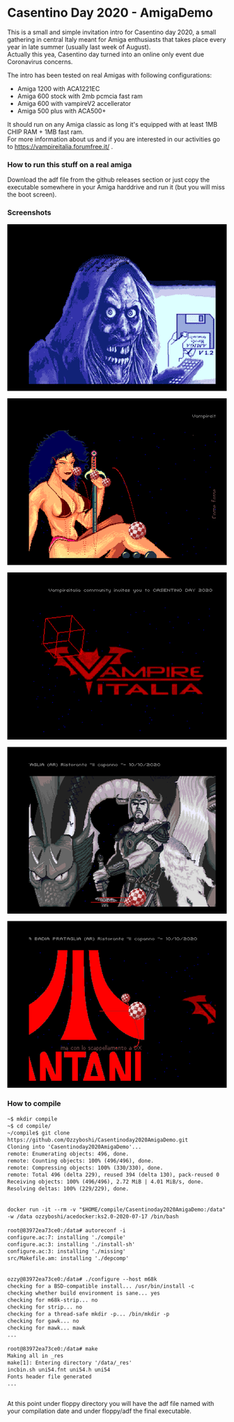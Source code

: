 # Casentino Day 2020 - AmigaDemo

This is a small and simple invitation intro for Casentino day 2020, a small gathering in central Italy meant for Amiga enthusiasts that takes place every year in late summer (usually last week of August).   
Actually this yea, Casentino day turned into an online only event due Coronavirus concerns.

The  intro has been tested on real Amigas with following configurations:

- Amiga 1200 with ACA1221EC
- Amiga 600 stock with 2mb pcmcia fast ram
- Amiga 600 with vampireV2 accellerator
- Amiga 500 plus with ACA500+

It should run on any Amiga classic as long it's equipped with at least 1MB CHIP RAM + 1MB fast ram.   
For more information about us and if you are interested in our activities go to https://vampireitalia.forumfree.it/ .  

### How to run this stuff on a real amiga
Download the adf file from the github releases section or just copy the executable somewhere in your Amiga harddrive and run it (but you will miss the boot screen).

### Screenshots

![screenshots/workbench3-full-2005281247-01.png](screenshots/workbench3-full-2005281247-01.png)

![screenshots/workbench3-full-2005281247-02.png](screenshots/workbench3-full-2005281247-02.png)

![screenshots/workbench3-full-2005281247-01.png](screenshots/workbench3-full-2005281250-01.png)

![screenshots/workbench3-full-2005281253-01.png](screenshots/workbench3-full-2005281253-01.png)

![screenshots/workbench3-full-2005281255-01.png](screenshots/workbench3-full-2005281255-01.png)

### How to compile

```
~$ mkdir compile
~$ cd compile/
~/compile$ git clone https://github.com/Ozzyboshi/Casentinoday2020AmigaDemo.git
Cloning into 'Casentinoday2020AmigaDemo'...
remote: Enumerating objects: 496, done.
remote: Counting objects: 100% (496/496), done.
remote: Compressing objects: 100% (330/330), done.
remote: Total 496 (delta 229), reused 394 (delta 130), pack-reused 0
Receiving objects: 100% (496/496), 2.72 MiB | 4.01 MiB/s, done.
Resolving deltas: 100% (229/229), done.


docker run -it --rm -v "$HOME/compile/Casentinoday2020AmigaDemo:/data" -w /data ozzyboshi/acedocker:ks2.0-2020-07-17 /bin/bash

root@83972ea73ce0:/data# autoreconf -i
configure.ac:7: installing './compile'
configure.ac:3: installing './install-sh'
configure.ac:3: installing './missing'
src/Makefile.am: installing './depcomp'


ozzy@83972ea73ce0:/data# ./configure --host m68k
checking for a BSD-compatible install... /usr/bin/install -c
checking whether build environment is sane... yes
checking for m68k-strip... no
checking for strip... no
checking for a thread-safe mkdir -p... /bin/mkdir -p
checking for gawk... no
checking for mawk... mawk
...

root@83972ea73ce0:/data# make
Making all in _res
make[1]: Entering directory '/data/_res'
incbin.sh uni54.fnt uni54.h uni54
Fonts header file generated
...


```

At this point under floppy directory you will have the adf file named with your compilation date and under floppy/adf the final executable.










